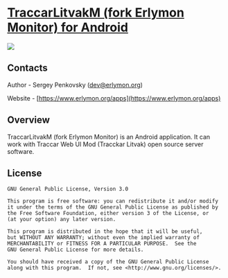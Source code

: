 # [TraccarLitvakM (fork Erlymon Monitor) for Android](https://www.erlymon.org/apps)

[![](https://play.google.com/intl/en_us/badges/images/badge_new.png)](https://play.google.com/store/apps/details?id=org.erlymon.monitor)

## Contacts

Author - Sergey Penkovsky ([dev@erlymon.org](mailto:dev@erlymon.org))

Website - [https://www.erlymon.org/apps](https://www.erlymon.org/apps)

## Overview

TraccarLitvakM (fork Erlymon Monitor) is an Android  application. It can work with Traccar Web UI Mod (Tracckar Litvak) open source server software.

## License

    GNU General Public License, Version 3.0

    This program is free software: you can redistribute it and/or modify
    it under the terms of the GNU General Public License as published by
    the Free Software Foundation, either version 3 of the License, or
    (at your option) any later version.

    This program is distributed in the hope that it will be useful,
    but WITHOUT ANY WARRANTY; without even the implied warranty of
    MERCHANTABILITY or FITNESS FOR A PARTICULAR PURPOSE.  See the
    GNU General Public License for more details.

    You should have received a copy of the GNU General Public License
    along with this program.  If not, see <http://www.gnu.org/licenses/>.

